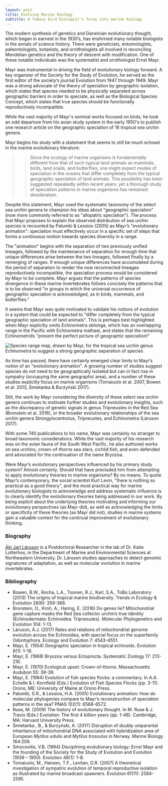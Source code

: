 ```yaml
---
layout: post
title: Evolving Marine Biology 
subtitle: A famous bird biologist's foray into marine biology
---
```


The modern synthesis of genetics and Darwinian evolutionary thought, which began in earnest in the 1930’s, has enshrined many notable biologists in the annals of science history. There were geneticists, entomologists, paleontologists, botanists, and ornithologists all involved in reconciling Mendelian genetics and the theory of descent with modification. One of these notable individuals was the systematist and ornithologist Ernst Mayr. 

Mayr was instrumental in driving the field of evolutionary biology forward. A key organizer of the Society for the Study of Evolution, he served as the first editor of the society’s journal Evolution from 1947 through 1949. Mayr was a strong advocate of the theory of speciation by geographic isolation, which states that species needed to be physically separated across geographic barriers in order to speciate, as well as the Biological Species Concept, which states that true species should be functionally reproductively incompatible. 

While the vast majority of Mayr's seminal works focused on birds, he took an odd departure from his avian study system in the early 1950's to publish one research article on the geographic speciation of 16 tropical sea urchin genera. 

Mayr begins his study with a statement that seems to still be much echoed in the marine evolutionary literature:
>>Since the ecology of marine organisms is fundamentally different from that of such typical land animals as mammals, birds, land snails, and butterflies, one might expect modes of speciation in the oceans that differ completely from the typical geographic speciation of land animals. This possibility has been suggested repeatedly within recent years; yet a thorough study of speciation patterns in marine organisms has remained desideratum.

Despite this statement, Mayr used the systematic taxonomy of the select sea urchin genera to champion his ideas about "geographic speciation" (now more commonly referred to as "allopatric speciation"). The process that Mayr proposes to explain the observed distribution of sea urchin species is recounted by Palumbi & Lessios (2005) as Mayr’s "evolutionary animation": speciation must effectively occur in a specific set of steps that forms a continuous motion towards species diversity in a range. 

The "animation" begins with the separation of two previously unified lineages, followed by the maintenance of separation for enough time that unique differences arise between the two lineages, followed finally by a remerging of ranges. If enough unique differences have accumulated during the period of separation to render the now reconnected lineages reproductively incompatible, the speciation process would be considered by Mayr to be complete. Mayr argues that the patterns of species divergence in these marine invertebrates follows concisely the patterns that is to be observed "in groups in which the universal occurrence of geographic speciation is acknowledged, as in birds, mammals, and butterflies." 

It seems that Mayr was quite motivated to validate his notions of evolution in a system that could be expected to "differ completely from the typical geographic speciation of land animals". This is perhaps best highlighted when Mayr explicitly omits Echinometra oblonga, which has an overlapping range in the Pacific with Echinometra mathaei, and states that the remaining Echinometrids "present the perfect picture of geographic speciation!"

![Species range map, drawn by Mayr, for the tropical sea urchin genus _Echinometra_ to suggest a strong geographic separation of species](../img/Mayr54_Fig6.png)

As time has passed, there have certainly emerged clear limits to Mayr’s notion of an "evolutionary animation". A growing number of studies suggest species do not need to be geographically isolated but can in fact rise in sympatry (occupying the same geographic area), and a number of these studies explicitly focus on marine organisms (Tomaiuolo et al. 2007, Bowen et al. 2013, Śmietanka & Burzyński 2017). 

Still, the work by Mayr considering the diversity of these select sea urchin genera continues to motivate further studies and evolutionary insights, such as the discrepancy of genetic signals in genus Tripneustes in the Red Sea (Bronstein et al. 2016), or the broader evolutionary relationships of the sea urchin genera Strongylocentrotus, Tripneustes, and Echinometra (Láruson 2017).

With some 740 publications to his name, Mayr was certainly no stranger to broad taxonomic considerations. While the vast majority of his research was on the avian fauna of the South West Pacific, he also authored works on sea urchins, crown-of-thorns sea stars, cichlid fish, and even defended and advocated for the continuation of the name Bryozoa. 

Were Mayr’s evolutionary perspectives influenced by his primary study system? Almost certainly. Should that have precluded him from attempting to apply evolutionary theories to marine organisms? By no means. To quote Mayr’s contemporary, the social scientist Kurt Levin, "there is nothing so practical as a good theory", and the most practical way for marine evolutionary biologists to acknowledge and address systematic influence is to clearly identify the evolutionary theories being addressed in our work. By being explicit about the underlying theories motivating and informing our evolutionary perspectives (as Mayr did), as well as acknowledging the limits or specificity of these theories (as Mayr did not), studies in marine systems gain a valuable context for the continual improvement of evolutionary thinking.

### Biography
[Áki Jarl Láruson](https://akijarl.wordpress.com/) is a Postdoctoral Researcher in the lab of Dr. Katie Lotterhos, in the Department of Marine and Environmental Sciences at Northeastern University. Dr. Láruson studies approaches to detect genomic signatures of adaptation, as well as molecular evolution in marine invertebrates.

### Bibliography

* Bowen, B.W., Rocha, L.A., Toonen, R.J., Karl, S.A., ToBo Laboratory (2013) The origins of tropical marine biodiversity. Trends in Ecology & Evolution 28(6): 359-366.
* Bronstein, O., Kroh, A., Haring, E. (2016) Do genes lie? Mitochondrial gene capture masks the Red Sea collector urchin’s true identity (Echinodermata: Echinoidea: Tripnesutes). Molecular Phylogenetics and Evolution 104: 1-13.
* Láruson, Á.J. (2017) Rates and relations of mitochondrial genome evolution across the Echinoidea, with special focus on the superfamily Odontophora. Ecology and Evolution 7: 4543-4551.
* Mayr, E. (1954) Geographic speciation in tropical echinoids. Evolution 8(1): 1-18.
* Mayr, E. (1968) Bryozoa versus Ectoprocta. Systematic Zoology 17: 213-216.
* Mayr, E. (1970) Ecological upset: Crown-of-thorns. Massachusetts Audubon 55: 38-39. 
* Mayr, E. (1984) Evolution of fish species flocks: a commentary. In A.A. Echelle & I. Kornfield (Eds.) Evolution of Fish Species Flocks (pp. 3-11). Orono, ME: University of Maine at Orono Press. 
* Palumbi, S.R., & Lessios, H.A. (2005) Evolutionary animation: How do molecular phylogenies compare to Mayr’s reconstruction of speciation patterns in the sea? PNAS 102(1): 6566-6572.
* Ruse, M. (2009) The history of evolutionary thought. In M. Ruse & J. Travis (Eds.) Evolution: The first 4 billion years (pp. 1-48). Cambridge, MA: Harvard University Press.
* Śmietanka , B., & Burzyński, A. (2017) Disruption of doubly uniparental inheritance of mitochondrial DNA associated with hybridization area of European _Mytilus edulis_ and _Mytilus trossulus_ in Norway. Marine Biology 164:209.
* Smocovitis, V.B. (1994) Disciplining evolutionary biology: Ernst Mayr and the founding of the Society for the Study of Evolution and Evolution (1939 – 1950). Evolution 48(1): 1-8.
* Tomaiuolo, M., Hansen, T.F., Levitan, D.R. (2007) A theoretical investigation of sympatric evolution of temporal reproductive isolation as illustrated by marine broadcast spawners. Evolution 61(11): 2584-2595.
